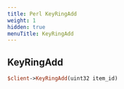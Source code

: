 ```yaml
---
title: Perl KeyRingAdd
weight: 1
hidden: true
menuTitle: KeyRingAdd
---
```

## KeyRingAdd
```perl
$client->KeyRingAdd(uint32 item_id)
```